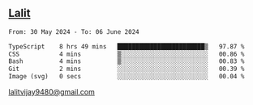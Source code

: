 ## [Lalit](https://lalit.sh)

<!--START_SECTION:waka-->

```txt
From: 30 May 2024 - To: 06 June 2024

TypeScript    8 hrs 49 mins   ████████████████████████▒   97.87 %
CSS           4 mins          ▒░░░░░░░░░░░░░░░░░░░░░░░░   00.86 %
Bash          4 mins          ▒░░░░░░░░░░░░░░░░░░░░░░░░   00.83 %
Git           2 mins          ░░░░░░░░░░░░░░░░░░░░░░░░░   00.39 %
Image (svg)   0 secs          ░░░░░░░░░░░░░░░░░░░░░░░░░   00.04 %
```

<!--END_SECTION:waka-->

lalitvijay9480@gmail.com
